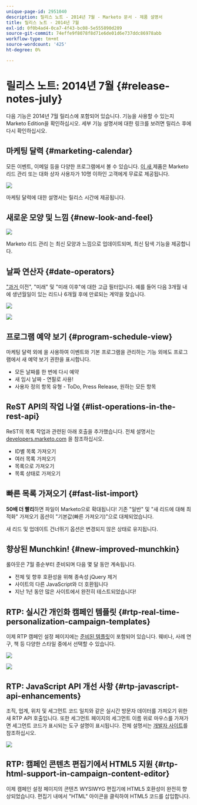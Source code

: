 ```yaml
---
unique-page-id: 2951040
description: 릴리스 노트 - 2014년 7월 - Marketo 문서 - 제품 설명서
title: 릴리스 노트 - 2014년 7월
exl-id: 0f0b4ad4-0ca7-4f43-bc08-5e555890d289
source-git-commit: 74effe9f8078f8d71e6de01d6e737ddc86978abb
workflow-type: tm+mt
source-wordcount: '425'
ht-degree: 0%

---
```


# 릴리스 노트: 2014년 7월 {#release-notes-july}

다음 기능은 2014년 7월 릴리스에 포함되어 있습니다. 기능을 사용할 수 있는지 Marketo Edition을 확인하십시오. 세부 기능 설명서에 대한 링크를 보려면 릴리스 후에 다시 확인하십시오.

## 마케팅 달력 {#marketing-calendar}

모든 이벤트, 이메일 등을 다양한 프로그램에서 볼 수 있습니다. [이 새 ](/help/marketo/product-docs/core-marketo-concepts/marketing-calendar/understanding-the-calendar/navigating-the-marketing-calendar.md) 제품은 Marketo 리드 관리 또는 대화 상자 사용자가 10명 이하인 고객에게 무료로 제공됩니다.

![](assets/image2014-9-22-14-3a22-3a27.png)

마케팅 달력에 대한 설명서는 릴리스 시간에 제공됩니다.

## 새로운 모양 및 느낌 {#new-look-and-feel}

![](assets/image2014-9-22-14-3a22-3a47.png)

Marketo 리드 관리 는 최신 모양과 느낌으로 업데이트되며, 최신 탐색 기능을 제공합니다.

## 날짜 연산자 {#date-operators}

[&quot;과거 ](/help/marketo/product-docs/core-marketo-concepts/smart-lists-and-static-lists/creating-a-smart-list/smart-list-filter-operators-glossary.md) 이전&quot;, &quot;미래&quot; 및 &quot;미래 이후&quot;에 대한 고급 필터입니다. 예를 들어 다음 3개월 내에 생년월일이 있는 리드나 6개월 후에 만료되는 계약을 찾습니다.

![](assets/image2014-9-22-14-3a23-3a56.png)

![](assets/image2014-9-22-14-3a24-3a39.png)

## 프로그램 예약 보기 {#program-schedule-view}

마케팅 달력 외에 을 사용하여 이벤트와 기본 프로그램을 관리하는 기능 외에도 프로그램에서 새 예약 보기 권한을 표시합니다.

* 모든 날짜를 한 번에 다시 예약
* 새 임시 날짜 - 연필로 사용!
* 사용자 정의 항목 유형 - ToDo, Press Release, 원하는 모든 항목

## ReST API의 작업 나열 {#list-operations-in-the-rest-api}

ReST의 목록 작업과 관련된 아래 호출을 추가했습니다. 전체 설명서는 [developers.marketo.com](https://developers.marketo.com/documentation/rest/) 을 참조하십시오.

* ID별 목록 가져오기
* 여러 목록 가져오기
* 목록으로 가져오기
* 목록 상태로 가져오기

## 빠른 목록 가져오기 {#fast-list-import}

**50배 더 빨리**&#x200B;하면 파일이 Marketo으로 확대됩니다! 기존 &quot;일반&quot; 및 &quot;새 리드에 대해 최적화&quot; 가져오기 옵션이 &quot;기본값(빠른 가져오기)&quot;으로 대체되었습니다.

새 리드 및 업데이트 건너뛰기 옵션은 변경되지 않은 상태로 유지됩니다.

## 향상된 Munchkin! {#new-improved-munchkin}

롤아웃은 7월 중순부터 준비되며 다음 몇 달 동안 계속됩니다.

* 전체 및 향후 호환성을 위해 종속성 jQuery 제거
* 사이트의 다른 JavaScript와 더 호환됩니다
* 지난 1년 동안 많은 사이트에서 완전히 테스트되었습니다!

## RTP: 실시간 개인화 캠페인 템플릿 {#rtp-real-time-personalization-campaign-templates}

이제 RTP 캠페인 설정 페이지에는 [준비된 템플릿](/help/marketo/product-docs/web-personalization/using-templates/using-templates-to-create-web-campaigns.md)이 포함되어 있습니다. 웨비나, 사례 연구, 책 등 다양한 스타일 중에서 선택할 수 있습니다.

![](assets/image2014-9-22-14-3a25-3a13.png)

![](assets/image2014-9-22-14-3a25-3a47.png)

## RTP: JavaScript API 개선 사항 {#rtp-javascript-api-enhancements}

조직, 업계, 위치 및 세그먼트 코드 일치와 같은 실시간 방문자 데이터를 가져오기 위한 새 RTP API 호출입니다. 또한 세그먼트 페이지의 세그먼트 이름 위로 마우스를 가져가면 세그먼트 코드가 표시되는 도구 설명이 표시됩니다. 전체 설명서는 [개발자 사이트](https://developers.marketo.com/documentation/websites/rtp-js-api/)를 참조하십시오.

![](assets/image2014-9-22-14-3a26-3a11.png)

## RTP: 캠페인 콘텐츠 편집기에서 HTML5 지원 {#rtp-html-support-in-campaign-content-editor}

이제 캠페인 설정 페이지의 콘텐츠 WYSIWYG 편집기에 HTML5 호환성이 완전히 향상되었습니다. 편집기 내에서 &quot;HTML&quot; 아이콘을 클릭하여 HTML5 코드를 삽입합니다.
